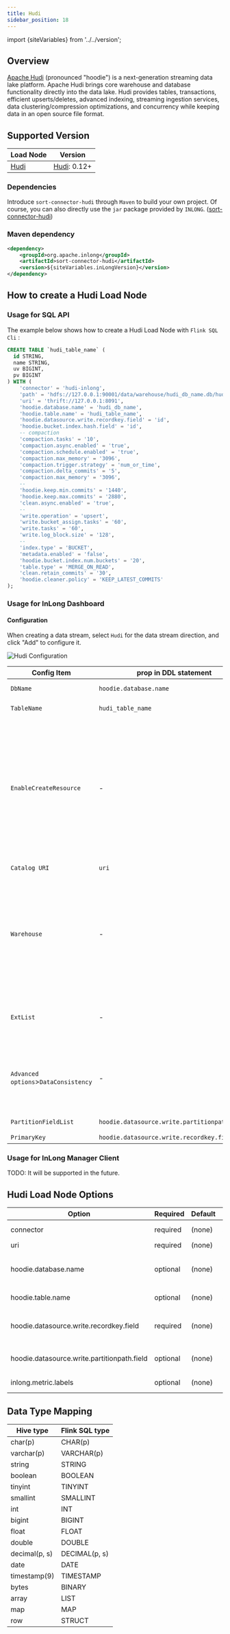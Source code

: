 ```yaml
---
title: Hudi
sidebar_position: 18
---
```


import {siteVariables} from '../../version';

## Overview

[Apache Hudi](https://hudi.apache.org/cn/docs/overview/) (pronounced "hoodie") is a next-generation streaming data lake platform.
Apache Hudi brings core warehouse and database functionality directly into the data lake.
Hudi provides tables, transactions, efficient upserts/deletes, advanced indexing, streaming ingestion services, data clustering/compression optimizations, and concurrency while keeping data in an open source file format.

## Supported Version

| Load Node         | Version                                                          |
| ----------------- | ---------------------------------------------------------------- |
| [Hudi](./hudi.md) | [Hudi](https://hudi.apache.org/cn/docs/quick-start-guide): 0.12+ |

### Dependencies

Introduce `sort-connector-hudi` through `Maven` to build your own project.
Of course, you can also directly use the `jar` package provided by `INLONG`.
([sort-connector-hudi](https://inlong.apache.org/download/))

### Maven dependency

```xml
<dependency>
    <groupId>org.apache.inlong</groupId>
    <artifactId>sort-connector-hudi</artifactId>
    <version>${siteVariables.inLongVersion}</version>
</dependency>
```

## How to create a Hudi Load Node

### Usage for SQL API

The example below shows how to create a Hudi Load Node with `Flink SQL Cli` :

```sql
CREATE TABLE `hudi_table_name` (
  id STRING,
  name STRING,
  uv BIGINT,
  pv BIGINT
) WITH (
    'connector' = 'hudi-inlong',
    'path' = 'hdfs://127.0.0.1:90001/data/warehouse/hudi_db_name.db/hudi_table_name',
    'uri' = 'thrift://127.0.0.1:8091',
    'hoodie.database.name' = 'hudi_db_name',
    'hoodie.table.name' = 'hudi_table_name',
    'hoodie.datasource.write.recordkey.field' = 'id',
    'hoodie.bucket.index.hash.field' = 'id',
    -- compaction
    'compaction.tasks' = '10',
    'compaction.async.enabled' = 'true',
    'compaction.schedule.enabled' = 'true',
    'compaction.max_memory' = '3096',
    'compaction.trigger.strategy' = 'num_or_time',
    'compaction.delta_commits' = '5',
    'compaction.max_memory' = '3096',
    --
    'hoodie.keep.min.commits' = '1440',
    'hoodie.keep.max.commits' = '2880',
    'clean.async.enabled' = 'true',
    --
    'write.operation' = 'upsert',
    'write.bucket_assign.tasks' = '60',
    'write.tasks' = '60',
    'write.log_block.size' = '128',
    --
    'index.type' = 'BUCKET',
    'metadata.enabled' = 'false',
    'hoodie.bucket.index.num.buckets' = '20',
    'table.type' = 'MERGE_ON_READ',
    'clean.retain_commits' = '30',
    'hoodie.cleaner.policy' = 'KEEP_LATEST_COMMITS'
);
```

### Usage for InLong Dashboard

#### Configuration

When creating a data stream, select `Hudi` for the data stream direction, and click "Add" to configure it.

![Hudi Configuration](img/hudi.png)

| Config Item                          | prop in DDL statement                         | remark                                                                                                                                                                               |
| ------------------------------------ | --------------------------------------------- | ------------------------------------------------------------------------------------------------------------------------------------------------------------------------------------ |
| `DbName`                             | `hoodie.database.name`                        | the name of database                                                                                                                                                                 |
| `TableName`                          | `hudi_table_name`                             | the name of table                                                                                                                                                                    |
| `EnableCreateResource`               | -                                             | If the library table already exists and does not need to be modified, select [Do not create], <br/>otherwise select [Create], and the system will automatically create the resource. |
| `Catalog URI`                        | `uri`                                         | The server uri of catalog                                                                                                                                                            |
| `Warehouse`                          | -                                             | The location where the hudi table is stored in HDFS<br/>In the SQL DDL, the path attribute is to splice the `warehouse path` with the name of db and table                           |
| `ExtList`                            | -                                             | The DDL attribute of the hudi table needs to be prefixed with 'ddl.'                                                                                                                 |
| `Advanced options`>`DataConsistency` | -                                             | Consistency semantics of Flink computing engine: `EXACTLY_ONCE` or `AT_LEAST_ONCE`                                                                                                   |
| `PartitionFieldList`                 | `hoodie.datasource.write.partitionpath.field` | partition field list                                                                                                                                                                 |
| `PrimaryKey`                         | `hoodie.datasource.write.recordkey.field`     | primary key                                                                                                                                                                          |

### Usage for InLong Manager Client

TODO: It will be supported in the future.

## Hudi Load Node Options

| Option                                      | Required | Default | Type   | Description                                                                                                                                                                                                                   |
| ------------------------------------------- | -------- | ------- | ------ | ----------------------------------------------------------------------------------------------------------------------------------------------------------------------------------------------------------------------------- |
| connector                                   | required | (none)  | String | Specify what connector to use, here should be 'hudi-inlong'.                                                                                                                                                                  |
| uri                                         | required | (none)  | String | Metastore uris for hive sync                                                                                                                                                                                                  |
| hoodie.database.name                        | optional | (none)  | String | Database name that will be used for incremental query.If different databases have the same table name during  incremental query,  we can set it to limit the table name under a specific database                             |
| hoodie.table.name                           | optional | (none)  | String | Table name that will be used for registering with Hive. Needs to be same across runs.                                                                                                                                         |
| hoodie.datasource.write.recordkey.field     | required | (none)  | String | Record key field. Value to be used as the `recordKey` component of `HoodieKey`.  Actual value will be obtained by invoking .toString() on the field value. Nested fields can be specified using  the dot notation eg: `a.b.c` |
| hoodie.datasource.write.partitionpath.field | optional | (none)  | String | Partition path field. Value to be used at the partitionPath component of HoodieKey.  Actual value obtained by invoking .toString()                                                                                            |
| inlong.metric.labels                        | optional | (none)  | String | Inlong metric label, format of value is groupId=xxgroup&streamId=xxstream&nodeId=xxnode.                                                                                                                                      |

## Data Type Mapping

| Hive type     | Flink SQL type |
| ------------- | -------------- |
| char(p)       | CHAR(p)        |
| varchar(p)    | VARCHAR(p)     |
| string        | STRING         |
| boolean       | BOOLEAN        |
| tinyint       | TINYINT        |
| smallint      | SMALLINT       |
| int           | INT            |
| bigint        | BIGINT         |
| float         | FLOAT          |
| double        | DOUBLE         |
| decimal(p, s) | DECIMAL(p, s)  |
| date          | DATE           |
| timestamp(9)  | TIMESTAMP      |
| bytes         | BINARY         |
| array         | LIST           |
| map           | MAP            |
| row           | STRUCT         |

